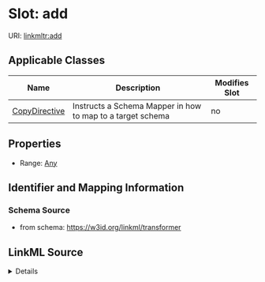 

# Slot: add

URI: [linkmltr:add](https://w3id.org/linkml/transformer/add)



<!-- no inheritance hierarchy -->





## Applicable Classes

| Name | Description | Modifies Slot |
| --- | --- | --- |
| [CopyDirective](CopyDirective.md) | Instructs a Schema Mapper in how to map to a target schema |  no  |







## Properties

* Range: [Any](Any.md)





## Identifier and Mapping Information







### Schema Source


* from schema: https://w3id.org/linkml/transformer




## LinkML Source

<details>
```yaml
name: add
from_schema: https://w3id.org/linkml/transformer
rank: 1000
alias: add
owner: CopyDirective
domain_of:
- CopyDirective
range: Any

```
</details>